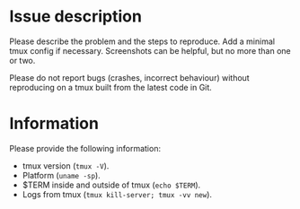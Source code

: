 # Issue description

Please describe the problem and the steps to reproduce. Add a minimal tmux
config if necessary. Screenshots can be helpful, but no more than one or two.

Please do not report bugs (crashes, incorrect behaviour) without reproducing on
a tmux built from the latest code in Git.

# Information

Please provide the following information:

* tmux version (`tmux -V`).
* Platform (`uname -sp`).
* $TERM inside and outside of tmux (`echo $TERM`).
* Logs from tmux (`tmux kill-server; tmux -vv new`).
